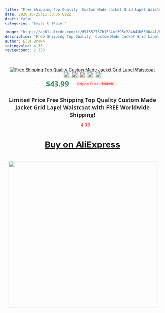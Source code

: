```yaml
---
title: "Free Shipping Top Quality  Custom Made Jacket Grid Lapel Waistcoat"
date: 2020-10-25T11:33:36.892Z
draft: false
categories: "Suits & Blazer"

image: "https://ae01.alicdn.com/kf/H9f652757b1594bf395c284b45b6390a4l/Free-Shipping-Top-Quality-Custom-Made-Jacket-Grid-Lapel-Waistcoat.jpg"
description: "Free Shipping Top Quality  Custom Made Jacket Grid Lapel Waistcoat"
author: Ella Brown
ratingvalue: 4.33
reviewcount: 2.333
---
```

<br>
<div style="text-align: center;">
<a href="https://s.click.aliexpress.com/e/_9yeNHx" target="_blank" rel="nofollow noopener noreferrer"><img alt="Free Shipping Top Quality  Custom Made Jacket Grid Lapel Waistcoat" class="magnifier-image" src="https://ae01.alicdn.com/kf/H9f652757b1594bf395c284b45b6390a4l/Free-Shipping-Top-Quality-Custom-Made-Jacket-Grid-Lapel-Waistcoat.jpg_640x640.jpg">
<br>
<img style="border:1px solid salmon" src="https://ae01.alicdn.com/kf/H9f652757b1594bf395c284b45b6390a4l/Free-Shipping-Top-Quality-Custom-Made-Jacket-Grid-Lapel-Waistcoat.jpg_120x120.jpg">&nbsp;&nbsp;<img style="border:1px solid salmon" src="_120x120.jpg">&nbsp;&nbsp;<img style="border:1px solid salmon" src="_120x120.jpg">&nbsp;&nbsp;<img style="border:1px solid salmon" src="_120x120.jpg">&nbsp;&nbsp;<img style="border:1px solid salmon" src="_120x120.jpg"></a></div><br0>
<div style="text-align: center;"><span style="background-color: white; border: 0px; box-sizing: border-box; color: seagreen; display: inline-block; font-family: &quot;open sans&quot; , &quot;arial&quot; , &quot;helvetica&quot; , sans-serif , &quot;heiti&quot;; font-size: 24px; font-stretch: inherit; font-weight: 700; line-height: inherit; margin: 0px 10px 0px 0px; padding: 0px; vertical-align: middle;">$43.99 </span>
<span style="background: rgb(255 , 241 , 241); border-radius: 3px; border: 0px; box-sizing: border-box; color: #ff4747; display: inline-block; font-family: inherit; font-size: 12px; font-stretch: inherit; font-style: inherit; font-variant: inherit; font-weight: 600; line-height: inherit; margin: 0px; padding: 2px 5px; transform: scale(0.9); vertical-align: middle;">Original Price : <b style="text-decoration: line-through;">$43.99 </b> &nbsp;&nbsp;</span></div>
<h1 style="color: #333333; display: inline-block; font-family: &quot;open sans&quot; , &quot;arial&quot; , &quot;helvetica&quot; , sans-serif , &quot;heiti&quot;; font-size: 18px; font-stretch: inherit; font-weight: 700; text-align: center;">Limited Price Free Shipping Top Quality  Custom Made Jacket Grid Lapel Waistcoat with FREE Worldwide Shipping!</h1>
<div style="color: #ff4747; text-align: center;">
<img src="https://4.bp.blogspot.com/-M0ZcTcb-5uY/XleCXlxnR4I/AAAAAAAAAEc/OrjgMkXV1oMQFaCRZj5HQwOCBcu3w1FegCPcBGAYYCw/s1600/star.png" style="height: 15px;">&nbsp;<b>4.33</b></div>
<div class="button_cont" align="center"><a class="buynow_a" href="https://s.click.aliexpress.com/e/_9yeNHx" target="_blank" rel="nofollow noopener noreferrer"><H1>Buy on AliExpress</H1></a></div><br>
<div class="separator" style="clear: both; text-align: center;">
<img src="https://lh3.googleusercontent.com/-pTy5HemUv9M/XlePHvY0dAI/AAAAAAAAAE4/0nX5iRUoIWY8eMW9Dpxeirr157OZliDIgCLcBGAsYHQ/s1600/badge.gif" width="480">
</div>
